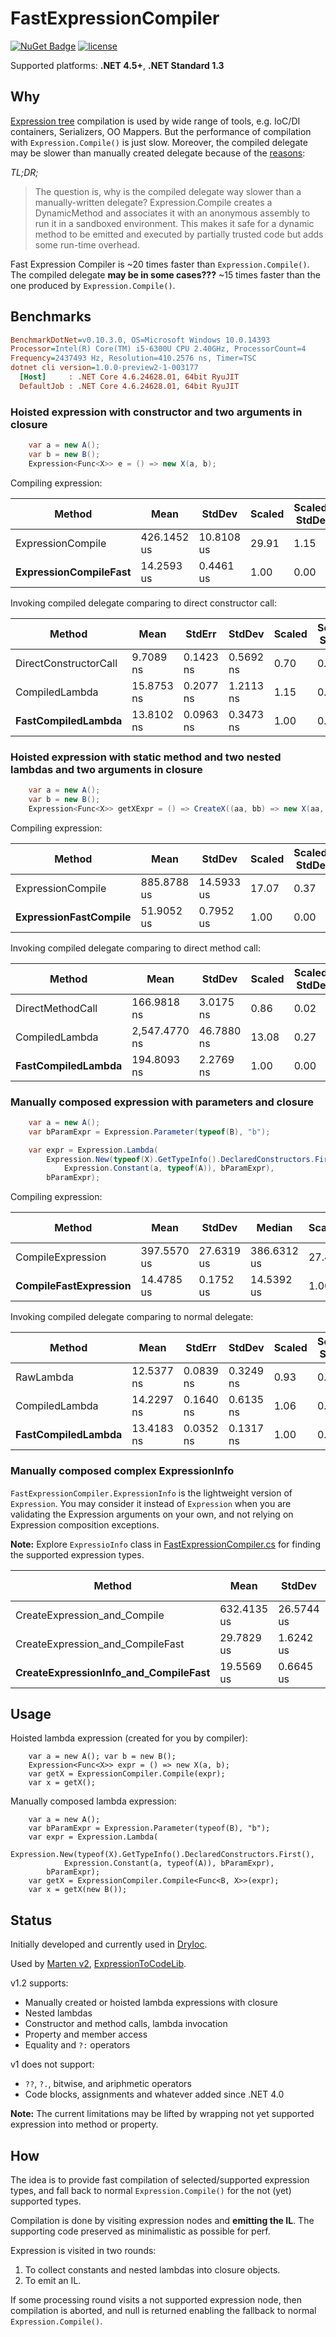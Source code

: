 # FastExpressionCompiler

[DryIoc]: https://bitbucket.org/dadhi/dryioc
[ExpressionToCodeLib]: https://github.com/EamonNerbonne/ExpressionToCode
[Expression Tree]: https://msdn.microsoft.com/en-us/library/mt654263.aspx

[![NuGet Badge](https://buildstats.info/nuget/FastExpressionCompiler)](https://www.nuget.org/packages/FastExpressionCompiler)
[![license](https://img.shields.io/github/license/dadhi/FastExpressionCompiler.svg)](http://opensource.org/licenses/MIT)

Supported platforms: __.NET 4.5+__, __.NET Standard 1.3__

## Why

[Expression tree] compilation is used by wide range of tools, e.g. IoC/DI containers, Serializers, OO Mappers.
But the performance of compilation with `Expression.Compile()` is just slow. 
Moreover, the compiled delegate may be slower than manually created delegate because of the [reasons](https://blogs.msdn.microsoft.com/seteplia/2017/02/01/dissecting-the-new-constraint-in-c-a-perfect-example-of-a-leaky-abstraction/):

_TL;DR;_
> The question is, why is the compiled delegate way slower than a manually-written delegate? Expression.Compile creates a DynamicMethod and associates it with an anonymous assembly to run it in a sandboxed environment. This makes it safe for a dynamic method to be emitted and executed by partially trusted code but adds some run-time overhead.

Fast Expression Compiler is ~20 times faster than `Expression.Compile()`.  
The compiled delegate __may be in some cases???__ ~15 times faster than the one produced by `Expression.Compile()`.

## Benchmarks

```ini
BenchmarkDotNet=v0.10.3.0, OS=Microsoft Windows 10.0.14393
Processor=Intel(R) Core(TM) i5-6300U CPU 2.40GHz, ProcessorCount=4
Frequency=2437493 Hz, Resolution=410.2576 ns, Timer=TSC
dotnet cli version=1.0.0-preview2-1-003177
  [Host]     : .NET Core 4.6.24628.01, 64bit RyuJIT
  DefaultJob : .NET Core 4.6.24628.01, 64bit RyuJIT
```


### Hoisted expression with constructor and two arguments in closure

```csharp
    var a = new A();
    var b = new B();
    Expression<Func<X>> e = () => new X(a, b);
```

Compiling expression:

 |                Method     |        Mean |     StdDev | Scaled | Scaled-StdDev |  Gen 0 |  Gen 1 | Allocated |
 |-------------------------- |------------ |----------- |------- |-------------- |------- |------- |---------- |
 |     ExpressionCompile     | 426.1452 us | 10.8108 us |  29.91 |          1.15 |      - |      - |   4.36 kB |
 | __ExpressionCompileFast__ |  14.2593 us |  0.4461 us |   1.00 |          0.00 | 1.0579 | 0.2035 |   2.72 kB |

Invoking compiled delegate comparing to direct constructor call:

 |                Method     |       Mean |    StdErr |    StdDev | Scaled | Scaled-StdDev |  Gen 0 | Allocated |
 |-------------------------- |----------- |---------- |---------- |------- |-------------- |------- |---------- |
 | DirectConstructorCall     |  9.7089 ns | 0.1423 ns | 0.5692 ns |   0.70 |          0.04 | 0.0202 |      32 B |
 |        CompiledLambda     | 15.8753 ns | 0.2077 ns | 1.2113 ns |   1.15 |          0.09 | 0.0198 |      32 B |
 |    __FastCompiledLambda__ | 13.8102 ns | 0.0963 ns | 0.3473 ns |   1.00 |          0.00 | 0.0195 |      32 B |
 
 
### Hoisted expression with static method and two nested lambdas and two arguments in closure

```csharp
    var a = new A();
    var b = new B();
    Expression<Func<X>> getXExpr = () => CreateX((aa, bb) => new X(aa, bb), new Lazy<A>(() => a), b);
```

Compiling expression:

 |                Method |        Mean |     StdDev | Scaled | Scaled-StdDev |  Gen 0 |  Gen 1 | Allocated |
 |-------------------------- |------------ |----------- |------- |-------------- |------- |------- |---------- |
 |     ExpressionCompile     | 885.8788 us | 14.5933 us |  17.07 |          0.37 |      - |      - |  12.28 kB |
 | __ExpressionFastCompile__ |  51.9052 us |  0.7952 us |   1.00 |          0.00 | 4.0616 | 1.3761 |      8 kB |


Invoking compiled delegate comparing to direct method call:

 |             Method     |          Mean |     StdDev | Scaled | Scaled-StdDev |  Gen 0 | Allocated |
 |----------------------- |-------------- |----------- |------- |-------------- |------- |---------- |
 |   DirectMethodCall     |   166.9818 ns |  3.0175 ns |   0.86 |          0.02 | 0.1111 |     184 B |
 |     CompiledLambda     | 2,547.4770 ns | 46.7880 ns |  13.08 |          0.27 | 0.0900 |     280 B |
 | __FastCompiledLambda__ |   194.8093 ns |  2.2769 ns |   1.00 |          0.00 | 0.1399 |     240 B |


### Manually composed expression with parameters and closure

```csharp
    var a = new A();
    var bParamExpr = Expression.Parameter(typeof(B), "b");

    var expr = Expression.Lambda(
        Expression.New(typeof(X).GetTypeInfo().DeclaredConstructors.First(),
            Expression.Constant(a, typeof(A)), bParamExpr),
        bParamExpr);
```

Compiling expression:

 |                    Method |        Mean |     StdDev |      Median | Scaled | Scaled-StdDev |  Gen 0 |  Gen 1 | Allocated |
 |-------------------------- |------------ |----------- |------------ |------- |-------------- |------- |------- |---------- |
 |     CompileExpression     | 397.5570 us | 27.6319 us | 386.6312 us |  27.46 |          1.92 |      - |      - |   4.72 kB |
 | __CompileFastExpression__ |  14.4785 us |  0.1752 us |  14.5392 us |   1.00 |          0.00 | 1.3086 | 0.5762 |   2.26 kB |


Invoking compiled delegate comparing to normal delegate:

 |                 Method |       Mean |    StdErr |    StdDev | Scaled | Scaled-StdDev |  Gen 0 | Allocated |
 |----------------------- |----------- |---------- |---------- |------- |-------------- |------- |---------- |
 |          RawLambda     | 12.5377 ns | 0.0839 ns | 0.3249 ns |   0.93 |          0.03 | 0.0196 |      32 B |
 |     CompiledLambda     | 14.2297 ns | 0.1640 ns | 0.6135 ns |   1.06 |          0.05 | 0.0195 |      32 B |
 | __FastCompiledLambda__ | 13.4183 ns | 0.0352 ns | 0.1317 ns |   1.00 |          0.00 | 0.0195 |      32 B |


### Manually composed complex ExpressionInfo

`FastExpressionCompiler.ExpressionInfo` is the lightweight version of `Expression`. 
You may consider it instead of `Expression` when you are validating the Expression arguments on your own,
and not relying on Expression composition exceptions.

__Note:__ Explore `ExpressioInfo` class in [FastExpressionCompiler.cs](https://github.com/dadhi/FastExpressionCompiler/blob/master/src/FastExpressionCompiler/FastExpressionCompiler.cs) 
for finding the supported expression types.

 |                               Method     |        Mean |     StdDev | Scaled | Scaled-StdDev |  Gen 0 |  Gen 1 | Allocated |
 |----------------------------------------- |------------ |----------- |------- |-------------- |------- |------- |---------- |
 |         CreateExpression_and_Compile     | 632.4135 us | 26.5744 us |  32.37 |          1.72 |      - |      - |   7.81 kB |
 |     CreateExpression_and_CompileFast     |  29.7829 us |  1.6242 us |   1.52 |          0.10 | 1.8694 | 0.6487 |   3.86 kB |
 | __CreateExpressionInfo_and_CompileFast__ |  19.5569 us |  0.6645 us |   1.00 |          0.00 | 1.4689 | 0.3703 |   3.38 kB |


## Usage

Hoisted lambda expression (created for you by compiler):
```chsarp
    var a = new A(); var b = new B();
    Expression<Func<X>> expr = () => new X(a, b);
    var getX = ExpressionCompiler.Compile(expr);
    var x = getX();
```

Manually composed lambda expression:
```chsarp
    var a = new A();
    var bParamExpr = Expression.Parameter(typeof(B), "b");
    var expr = Expression.Lambda(
        Expression.New(typeof(X).GetTypeInfo().DeclaredConstructors.First(),
            Expression.Constant(a, typeof(A)), bParamExpr),
        bParamExpr);
    var getX = ExpressionCompiler.Compile<Func<B, X>>(expr);
    var x = getX(new B());
```


## Status

Initially developed and currently used in [DryIoc].

Used by [Marten v2](https://github.com/JasperFx/marten), [ExpressionToCodeLib].

v1.2 supports:

- Manually created or hoisted lambda expressions with closure
- Nested lambdas
- Constructor and method calls, lambda invocation
- Property and member access
- Equality and `?:` operators

v1 does not support:

- `??`, `?.`, bitwise, and ariphmetic operators
- Code blocks, assignments and whatever added since .NET 4.0

__Note:__ The current limitations may be lifted by wrapping not yet supported expression into method or property.


## How

The idea is to provide fast compilation of selected/supported expression types,
and fall back to normal `Expression.Compile()` for the not (yet) supported types.

Compilation is done by visiting expression nodes and __emitting the IL__. 
The supporting code preserved as minimalistic as possible for perf. 

Expression is visited in two rounds:

1. To collect constants and nested lambdas into closure objects.
2. To emit an IL.

If some processing round visits a not supported expression node, 
then compilation is aborted, and null is returned enabling the fallback to normal `Expression.Compile()`.
